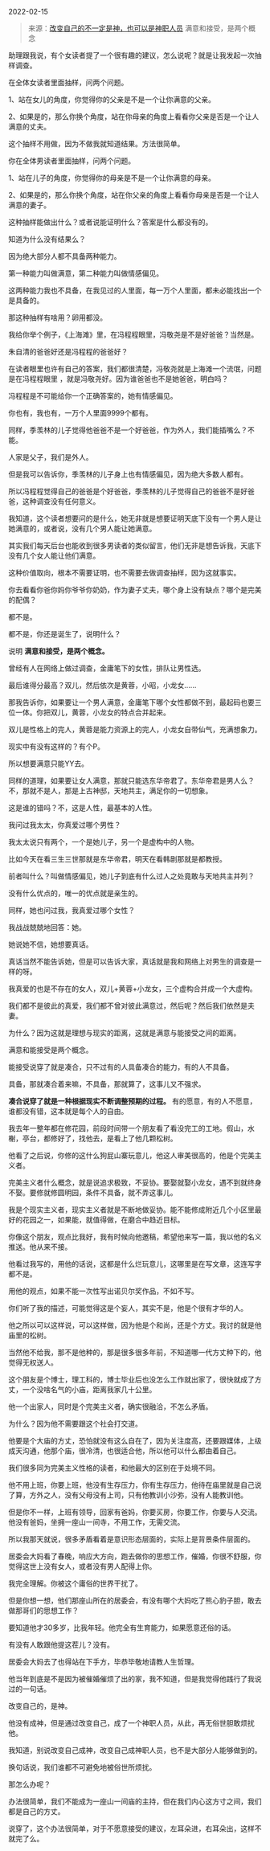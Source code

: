 2022-02-15

> 来源：[改变自己的不一定是神，也可以是神职人员](http://mp.weixin.qq.com/s?__biz=MzU3NDc5Nzc0NQ==&mid=2247512830&idx=1&sn=7941f71928d9bbbbf7c6fd4a51abcc01&chksm=fd2e1020ca59993693e9ba76852c92ef01d72727773f94e80fa2c7c3648960325fc21ccc2cd7&scene=27#wechat_redirect)
> 满意和接受，是两个概念

助理跟我说，有个女读者提了一个很有趣的建议，怎么说呢？就是让我发起一次抽样调查。  

  

在全体女读者里面抽样，问两个问题。

  

1、站在女儿的角度，你觉得你的父亲是不是一个让你满意的父亲。

2、如果是的，那么你换个角度，站在你母亲的角度上看看你父亲是否是一个让人满意的丈夫。

  

这个抽样不用做，因为不做我就知道结果。方法很简单。  

  

你在全体男读者里面抽样，问两个问题。  

  

1、站在儿子的角度，你觉得你的母亲是不是一个让你满意的母亲。

2、如果是的，那么你换个角度，站在你父亲的角度上看看你母亲是否是一个让人满意的妻子。

  

这种抽样能做出什么？或者说能证明什么？答案是什么都没有的。  

  

知道为什么没有结果么？  

  

因为绝大部分人都不具备两种能力。

  

第一种能力叫做满意，第二种能力叫做情感偏见。  

  

这两种能力我也不具备，在我见过的人里面，每一万个人里面，都未必能找出一个是具备的。  

  

那这种抽样有啥用？卵用都没。  

  

我给你举个例子，《上海滩》里，在冯程程眼里，冯敬尧是不是好爸爸？当然是。

  

朱自清的爸爸好还是冯程程的爸爸好？

  

在读者眼里也许有自己的答案，我们都很清楚，冯敬尧就是上海滩一个流氓，问题是在冯程程眼里 ，就是冯敬尧好。因为谁爸爸也不是她爸爸，明白吗？

  

冯程程是不可能给你一个正确答案的，她有情感偏见。

  

你也有，我也有，一万个人里面9999个都有。  

  

同样，季羡林的儿子觉得他爸爸不是一个好爸爸，作为外人，我们能插嘴么？不能。

  

人家是父子，我们是外人。

  

但是我可以告诉你，季羡林的儿子身上也有情感偏见，因为绝大多数人都有。  

  

所以冯程程觉得自己的爸爸是个好爸爸，季羡林的儿子觉得自己的爸爸不是好爸爸，这种调查没有任何意义。

  

我知道，这个读者想要问的是什么，她无非就是想要证明天底下没有一个男人是让她满意的，或者说，没有几个男人能让她满意。  

  

其实我们每天后台也能收到很多男读者的类似留言，他们无非是想告诉我，天底下没有几个女人能让他们满意。

  

这种价值取向，根本不需要证明，也不需要去做调查抽样，因为这就事实。  

  

你去看看你爸你妈你爷爷你奶奶，作为妻子丈夫，哪个身上没有缺点？哪个是完美的配偶？

  

都不是。

  

都不是，你还是诞生了，说明什么？

  

说明 **满意和接受，是两个概念。**  

  

曾经有人在网络上做过调查，金庸笔下的女性，排队让男性选。  

  

最后谁得分最高？双儿，然后依次是黄蓉，小昭，小龙女......

  

那我告诉你，如果要让一个男人满意，金庸笔下哪个女性都做不到，最起码也要三位一体。你把双儿，黄蓉，小龙女的特点合并起来。

  

双儿是性格上的完人，黄蓉是能力资源上的完人，小龙女自带仙气，充满想象力。

  

现实中有没有这样的？有个P。

  

所以想要满意只能YY去。  

  

同样的道理，如果要让女人满意，那就只能选东华帝君了。东华帝君是男人么？不，那就不是人，那是上古神邸，天地共主，满足你的一切想象。  

  

这是谁的错吗？不，这是人性，最基本的人性。  

  

我问过我太太，你真爱过哪个男性？  

  

我太太说只有两个，一个是她儿子，另一个是虚构中的人物。

  

比如今天在看三生三世那就是东华帝君，明天在看韩剧那就是都教授。

  

前者叫什么？叫做情感偏见，她儿子到底有什么过人之处竟敢与天地共主并列？  

  

没有什么优点的，唯一的优点就是亲生的。

  

同样，她也问过我，我真爱过哪个女性？  

  

我战战兢兢地回答：她。  

  

她说她不信，她想要真话。  

  

真话当然不能告诉她，但是可以告诉大家，真话就是我和网络上对男生的调查是一样的呀。

  

我真爱的也是不存在的女人，双儿+黄蓉+小龙女，三个虚构合并成一个大虚构。

  

我们都不是彼此的真爱，我们都不曾对彼此满意过，然后呢？然后我们依然是夫妻。  

  

为什么？因为这就是理想与现实的距离，这就是满意与能接受之间的距离。  

  

满意和能接受是两个概念。  

  

能接受说穿了就是凑合，只不过有的人具备凑合的能力，有的人不具备。

  

具备，那就凑合着来嘛，不具备，那就算了，这事儿又不强求。

  

 **凑合说穿了就是一种根据现实不断调整预期的过程。** 有的愿意，有的人不愿意，谁都没有错，这本就是每个人的自由。

  

我去年一整年都在修花园，前段时间带一个朋友看了看没完工的工地。假山，水榭，亭台，都修好了，找他去，是看上了他几颗松树。

  

他看了之后说，你修的这什么狗屁山寨玩意儿，他这人审美很高的，他是个完美主义者。  

  

完美主义者什么概念，就是说追求极致，不妥协。要娶就娶小龙女，遇不到就终身不娶。要修就修圆明园，条件不具备，就不弄这事儿。  

  

我是个现实主义者，现实主义者就是不断地做妥协。能不能修成附近几个小区里最好的花园之一，如果能，就值得做，在磨合中趋近目标。  

  

你像这个朋友，观点比我好，我有时候向他邀稿，希望他来写一篇，我以他的名义推送。他从来不接。  

  

他看过我写的，用他的话说，这都是什么烂玩意儿，这哪里是在写文章，这连写字都不是。  

  

用他的观点，如果不能一次性写出诺贝尔奖作品，不如不写。

  

你们听了我的描述，可能觉得这是个妄人，其实不是，他是个很有才华的人。  

  

他之所以可以这样说，可以这样做，因为他是个和尚，还是个方丈。我讨的就是他庙里的松树。  

  

当然他不给我，那不是他种的，那是很多很多年前，不知道哪一代方丈种下的，他觉得无权送人。

  

这个朋友是个博士，理工科的，博士毕业后也没怎么工作就出家了，很快就成了方丈，一个没啥名气的小庙，距离我家几十公里。  

  

他一个出家人，同时是个完美主义者，确实很融洽，不怎么矛盾。  

  

为什么？因为他不需要跟这个社会打交道。  

  

他要是个大庙的方丈，恐怕就没有这么自在了，因为关注度高，还要跟媒体，上级成天沟通，他那个庙，很冷清，也很适合他，所以他可以什么都由着自己。

  

我们很多同为完美主义性格的读者，和他最大的区别在于处境不同。  

  

他不用上班，你要上班，他没有生存压力，你有生存压力，他待在庙里就是自己说了算，方外之人，没有父母没有上司，只有他教训小沙弥，没有人能教训他。  

  

但是你不一样，上班有领导，回家有爸妈，你要买房，你要工作，你要与人交流。他没有爸妈，坐拥一座山一间寺，不用工作，无需交流。

  

所以我那天就说，很多矛盾看着是意识形态层面的，实际上是背景条件层面的。  

  

居委会大妈看了春晚，响应大方向，跑去做你的思想工作，催婚，你很不舒服，你觉得这世上没有女人，或者没有男人配得上你。

  

我完全理解。你被这个庸俗的世界干扰了。

  

但是你想一想，他们那座山所在的居委会，有没有哪个大妈吃了熊心豹子胆，敢去做那哥们的思想工作？  

  

要知道他才30多岁，比我年轻。他完全有生育能力，如果愿意还俗的话。

  

有没有人敢跟他提这茬儿？没有。

  

居委会大妈去了也得站在下手方，毕恭毕敬地请教人生哲理。

  

他当年到底是不是因为被催婚催烦了出的家，我不知道，但是我觉得他践行了我说过的一句话。

  

改变自己的，是神。

  

他没有成神，但是通过改变自己，成了一个神职人员，从此，再无俗世胆敢烦扰他。

  

我知道，别说改变自己成神，改变自己成神职人员，也不是大部分人能够做到的。

  

换句话说，我们谁都不可避免地被俗世所烦扰。  

  

那怎么办呢？

  

办法很简单，我们不能成为一座山一间庙的主持，但在我们内心这方寸之间，我们都是自己的方丈。

  

说穿了，这个办法很简单，对于不愿意接受的建议，左耳朵进，右耳朵出，这样不就完了么。

